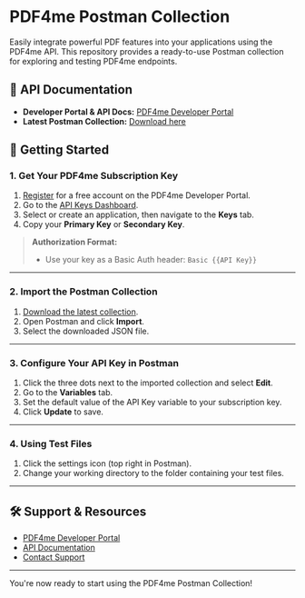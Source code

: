 # PDF4me Postman Collection

Easily integrate powerful PDF features into your applications using the PDF4me API. This repository provides a ready-to-use Postman collection for exploring and testing PDF4me endpoints.

## 📄 API Documentation

- **Developer Portal & API Docs:** [PDF4me Developer Portal](https://dev.pdf4me.com/)
- **Latest Postman Collection:** [Download here](https://github.com/pdf4me/pdf4me-postman/blob/main/PDF4me_postman.json)

## 🚀 Getting Started

### 1. Get Your PDF4me Subscription Key

1. [Register](https://dev.pdf4me.com/) for a free account on the PDF4me Developer Portal.
2. Go to the [API Keys Dashboard](https://dev.pdf4me.com/dashboard/#/api-keys).
3. Select or create an application, then navigate to the **Keys** tab.
4. Copy your **Primary Key** or **Secondary Key**.

> **Authorization Format:**
> - Use your key as a Basic Auth header: `Basic {{API Key}}`

---

### 2. Import the Postman Collection

1. [Download the latest collection](https://github.com/pdf4me/pdf4me-postman/blob/main/PDF4me_postman.json).
2. Open Postman and click **Import**.
3. Select the downloaded JSON file.

---

### 3. Configure Your API Key in Postman

1. Click the three dots next to the imported collection and select **Edit**.
2. Go to the **Variables** tab.
3. Set the default value of the API Key variable to your subscription key.
4. Click **Update** to save.

---

### 4. Using Test Files

1. Click the settings icon (top right in Postman).
2. Change your working directory to the folder containing your test files.

---

## 🛠️ Support & Resources
- [PDF4me Developer Portal](https://dev.pdf4me.com/)
- [API Documentation](https://dev.pdf4me.com/apiv2/documentation/)
- [Contact Support](https://dev.pdf4me.com/contact/)

---

You're now ready to start using the PDF4me Postman Collection!
